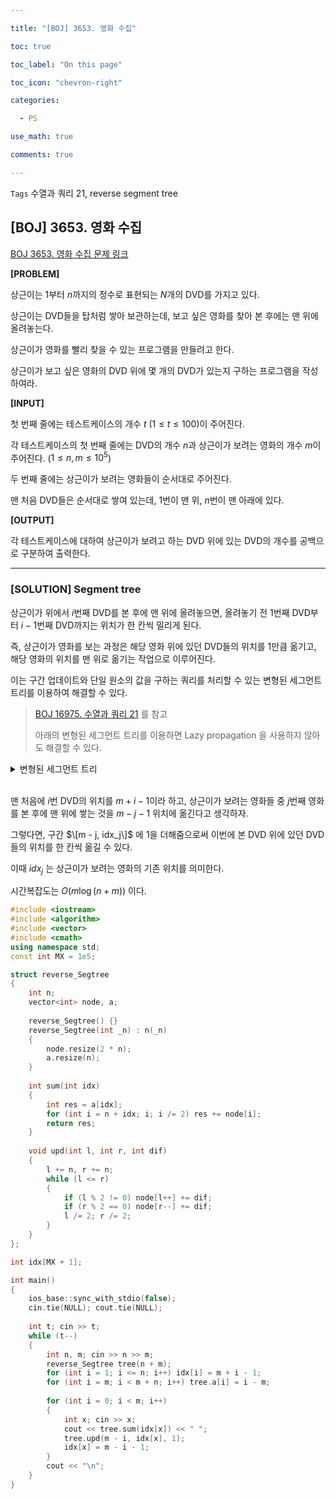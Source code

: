 ```yaml
---

title: "[BOJ] 3653. 영화 수집"

toc: true

toc_label: "On this page"

toc_icon: "chevron-right"

categories:

  - PS

use_math: true

comments: true

---
```


`Tags` 수열과 쿼리 21, reverse segment tree

## [BOJ] 3653. 영화 수집

[BOJ 3653. 영화 수집 문제 링크](https://www.acmicpc.net/problem/3653)

**[PROBLEM]**

상근이는 $1$부터 $n$까지의 정수로 표현되는 $N$개의 DVD를 가지고 있다.

상근이는 DVD들을 탑처럼 쌓아 보관하는데, 보고 싶은 영화를 찾아 본 후에는 맨 위에 올려놓는다.

상근이가 영화를 빨리 찾을 수 있는 프로그램을 만들려고 한다.

상근이가 보고 싶은 영화의 DVD 위에 몇 개의 DVD가 있는지 구하는 프로그램을 작성하여라.

**[INPUT]**

첫 번째 줄에는 테스트케이스의 개수 $t$ ($1 \leq t \leq 100$)이 주어진다.

각 테스트케이스의 첫 번째 줄에는 DVD의 개수 $n$과 상근이가 보려는 영화의 개수 $m$이 주어진다. ($1 \leq n, m \leq 10^5$)

두 번째 줄에는 상근이가 보려는 영화들이 순서대로 주어진다.

맨 처음 DVD들은 순서대로 쌓여 있는데, $1$번이 맨 위, $n$번이 맨 아래에 있다.

**[OUTPUT]**

각 테스트케이스에 대하여 상근이가 보려고 하는 DVD 위에 있는 DVD의 개수를 공백으로 구분하여 출력한다.

---

### [SOLUTION] Segment tree

상근이가 위에서 $i$번째 DVD를 본 후에 맨 위에 올려놓으면, 올려놓기 전 $1$번째 DVD부터 $i-1$번째 DVD까지는 위치가 한 칸씩 밀리게 된다.

즉, 상근이가 영화를 보는 과정은 해당 영화 위에 있던 DVD들의 위치를 1만큼 옮기고, 해당 영화의 위치를 맨 위로 옮기는 작업으로 이루어진다.

이는 구간 업데이트와 단일 원소의 값을 구하는 쿼리를 처리할 수 있는 변형된 세그먼트 트리를 이용하여 해결할 수 있다.

> [BOJ 16975. 수열과 쿼리 21](https://www.acmicpc.net/problem/16975) 를 참고
> 
> 아래의 변형된 세그먼트 트리를 이용하면 Lazy propagation 을 사용하지 않아도 해결할 수 있다.

<details>
<summary> 변형된 세그먼트 트리 </summary>
<div markdown="1">

```cpp
struct reverse_Segtree
{
    int n;
    vector<ll> node, a;
    
    reverse_Segtree() {}
    reverse_Segtree(int _n) : n(_n)
    {
        node.resize(2 * n, 0);
        a.resize(n);
    }
    
    ll sum(int idx)
    {
        ll res = a[idx];
        for (int i = n + idx; i; i /= 2) res += node[i];
        return res;
    }
    
    void upd(int l, int r, int dif)
    {
        l += n, r += n;
        while (l <= r)
        {
            if (l % 2 != 0) node[l++] += dif;
            if (r % 2 == 0) node[r--] += dif;
            l /= 2; r /= 2;
        }
    }
};
```

</div>
</details>

<br/>

맨 처음에 $i$번 DVD의 위치를 $m + i - 1$이라 하고, 상근이가 보려는 영화들 중 $j$번째 영화를 본 후에 맨 위에 쌓는 것을 $m - j - 1$ 위치에 옮긴다고 생각하자.

그렇다면, 구간 $\[m - j, idx_j\]$ 에 $1$을 더해줌으로써 이번에 본 DVD 위에 있던 DVD들의 위치를 한 칸씩 옮길 수 있다.

이때 $idx_j$ 는 상근이가 보려는 영화의 기존 위치를 의미한다.

시간복잡도는 $O(m \log (n + m))$ 이다.

```cpp
#include <iostream>
#include <algorithm>
#include <vector>
#include <cmath>
using namespace std;
const int MX = 1e5;

struct reverse_Segtree
{
    int n;
    vector<int> node, a;
    
    reverse_Segtree() {}
    reverse_Segtree(int _n) : n(_n)
    {
        node.resize(2 * n);
        a.resize(n);
    }
    
    int sum(int idx)
    {
        int res = a[idx];
        for (int i = n + idx; i; i /= 2) res += node[i];
        return res;
    }
    
    void upd(int l, int r, int dif)
    {
        l += n, r += n;
        while (l <= r)
        {
            if (l % 2 != 0) node[l++] += dif;
            if (r % 2 == 0) node[r--] += dif;
            l /= 2; r /= 2;
        }
    }
};

int idx[MX + 1];

int main()
{
    ios_base::sync_with_stdio(false);
    cin.tie(NULL); cout.tie(NULL);
    
    int t; cin >> t;
    while (t--)
    {
        int n, m; cin >> n >> m;
        reverse_Segtree tree(n + m);
        for (int i = 1; i <= n; i++) idx[i] = m + i - 1;
        for (int i = m; i < m + n; i++) tree.a[i] = i - m;
        
        for (int i = 0; i < m; i++)
        {
            int x; cin >> x;
            cout << tree.sum(idx[x]) << " ";
            tree.upd(m - i, idx[x], 1);
            idx[x] = m - i - 1;
        }
        cout << "\n";
    }
}
```







